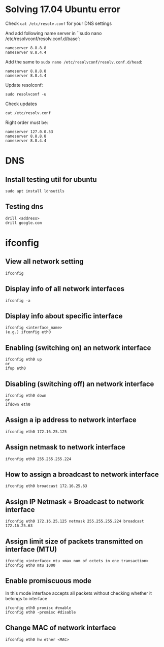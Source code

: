 # Solving 17.04 Ubuntu error 
Check `cat /etc/resolv.conf` for your DNS settings

And add following name server in ``sudo nano /etc/resolvconf/resolv.conf.d/base`:
```
nameserver 8.8.8.8
nameserver 8.8.4.4
```
Add the same to `sudo nano /etc/resolvconf/resolv.conf.d/head`:
```
nameserver 8.8.8.8
nameserver 8.8.4.4
```
Update resolconf:
```
sudo resolvconf -u
```
Check updates 
```
cat /etc/resolv.conf
```
Right order must be:
```
nameserver 127.0.0.53
nameserver 8.8.8.8
nameserver 8.8.4.4
```
# DNS
## Install testing util for ubuntu
```
sudo apt install ldnsutils
```
## Testing dns
```
drill <address>
drill google.com
```

# ifconfig
## View all network setting
```
ifconfig
```
## Display info of all network interfaces
```
ifconfig -a
```
## Display info about specific interface
```
ifconfig <interface_name>
(e.g.) ifconfig eth0
```
## Enabling (switching on) an network interface
```
ifconfig eth0 up
or
ifup eth0
```
## Disabling (switching off) an network interface
```
ifconfig eth0 down
or
ifdown eth0
```
## Assign a ip address to network interface
```
ifconfig eth0 172.16.25.125
```
## Assign netmask to network interface
```
ifconfig eth0 255.255.255.224
```
## How to assign a broadcast to network interface
```
ifconfig eth0 broadcast 172.16.25.63
```
## Assign IP Netmask + Broadcast to network interface
```
ifconfig eth0 172.16.25.125 netmask 255.255.255.224 broadcast 172.16.25.63
```
## Assign limit size of packets transmitted on interface (MTU)
```
ifconfig <interface> mtu <max num of octets in one transaction>
ifconfig eth0 mtu 1000
```
## Enable promiscuous mode
In this mode interface accepts all packets without checking whether it belongs to interface
```
ifconfig eth0 promisc #enable
ifconfig eth0 -promisc #disable
```
## Change MAC of network interface
```
ifconfig eth0 hw ether <MAC>
```


